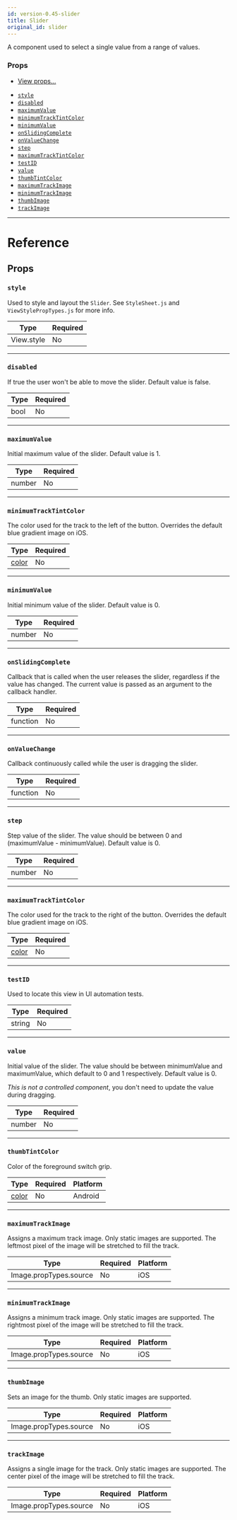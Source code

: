 ```yaml
---
id: version-0.45-slider
title: Slider
original_id: slider
---
```

A component used to select a single value from a range of values.

### Props

* [View props...](view.md#props)
- [`style`](slider.md#style)
- [`disabled`](slider.md#disabled)
- [`maximumValue`](slider.md#maximumvalue)
- [`minimumTrackTintColor`](slider.md#minimumtracktintcolor)
- [`minimumValue`](slider.md#minimumvalue)
- [`onSlidingComplete`](slider.md#onslidingcomplete)
- [`onValueChange`](slider.md#onvaluechange)
- [`step`](slider.md#step)
- [`maximumTrackTintColor`](slider.md#maximumtracktintcolor)
- [`testID`](slider.md#testid)
- [`value`](slider.md#value)
- [`thumbTintColor`](slider.md#thumbtintcolor)
- [`maximumTrackImage`](slider.md#maximumtrackimage)
- [`minimumTrackImage`](slider.md#minimumtrackimage)
- [`thumbImage`](slider.md#thumbimage)
- [`trackImage`](slider.md#trackimage)






---

# Reference

## Props

### `style`

Used to style and layout the `Slider`.  See `StyleSheet.js` and
`ViewStylePropTypes.js` for more info.

| Type | Required |
| - | - |
| View.style | No |




---

### `disabled`

If true the user won't be able to move the slider.
Default value is false.

| Type | Required |
| - | - |
| bool | No |




---

### `maximumValue`

Initial maximum value of the slider. Default value is 1.

| Type | Required |
| - | - |
| number | No |




---

### `minimumTrackTintColor`

The color used for the track to the left of the button.
Overrides the default blue gradient image on iOS.

| Type | Required |
| - | - |
| [color](colors.md) | No |




---

### `minimumValue`

Initial minimum value of the slider. Default value is 0.

| Type | Required |
| - | - |
| number | No |




---

### `onSlidingComplete`

Callback that is called when the user releases the slider,
regardless if the value has changed. The current value is passed
as an argument to the callback handler.

| Type | Required |
| - | - |
| function | No |




---

### `onValueChange`

Callback continuously called while the user is dragging the slider.

| Type | Required |
| - | - |
| function | No |




---

### `step`

Step value of the slider. The value should be
between 0 and (maximumValue - minimumValue).
Default value is 0.

| Type | Required |
| - | - |
| number | No |




---

### `maximumTrackTintColor`

The color used for the track to the right of the button.
Overrides the default blue gradient image on iOS.

| Type | Required |
| - | - |
| [color](colors.md) | No |




---

### `testID`

Used to locate this view in UI automation tests.

| Type | Required |
| - | - |
| string | No |




---

### `value`

Initial value of the slider. The value should be between minimumValue
and maximumValue, which default to 0 and 1 respectively.
Default value is 0.

*This is not a controlled component*, you don't need to update the
value during dragging.

| Type | Required |
| - | - |
| number | No |




---

### `thumbTintColor`

Color of the foreground switch grip.


| Type | Required | Platform |
| - | - | - |
| [color](colors.md) | No | Android  |




---

### `maximumTrackImage`

Assigns a maximum track image. Only static images are supported. The
leftmost pixel of the image will be stretched to fill the track.


| Type | Required | Platform |
| - | - | - |
| Image.propTypes.source | No | iOS  |




---

### `minimumTrackImage`

Assigns a minimum track image. Only static images are supported. The
rightmost pixel of the image will be stretched to fill the track.


| Type | Required | Platform |
| - | - | - |
| Image.propTypes.source | No | iOS  |




---

### `thumbImage`

Sets an image for the thumb. Only static images are supported.


| Type | Required | Platform |
| - | - | - |
| Image.propTypes.source | No | iOS  |




---

### `trackImage`

Assigns a single image for the track. Only static images are supported.
The center pixel of the image will be stretched to fill the track.


| Type | Required | Platform |
| - | - | - |
| Image.propTypes.source | No | iOS  |






